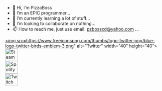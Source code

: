 - 👋 Hi, I’m PizzaBoss
- 👀 I’m an EPIC programmer...
- 🌱 I’m currently learning a lot of stuff...
- 💞️ I’m looking to collaborate on nothing...
- 📫 How to reach me, just use email: pzbossxd@yahoo.com ...

<a href="http://twitter.com/PizzaBossXD"><img src=https://www.freeiconspng.com/thumbs/logo-twitter-png/blue-logo-twitter-birds-emblem-3.png" alt="Twitter" width="40" height="40"></a>
</br>
<a href="https://steamcommunity.com/id/PizzaBosss/"><img src="https://upload.wikimedia.org/wikipedia/commons/thumb/8/83/Steam_icon_logo.svg/2048px-Steam_icon_logo.svg.png" alt="Steam" width="40" height="40"></a>
</br>
<a href="https://open.spotify.com/user/ktrvnptem5fb0gfyzkcd00l7i"><img src="https://upload.wikimedia.org/wikipedia/commons/thumb/1/19/Spotify_logo_without_text.svg/2048px-Spotify_logo_without_text.svg.png" alt="Spotify" width="40" height="40"></a>
</br>
<a href="http://twitch.tv/PizzaBossXD"><img src="https://www.tailorbrands.com/wp-content/uploads/2021/04/twitch-logo.png" alt="Twitch" width="40" height="40"></a>

<!---
PizzaBossXD/PizzaBossXD is a ✨ special ✨ repository because its `README.md` (this file) appears on your GitHub profile.
You can click the Preview link to take a look at your changes.
--->
